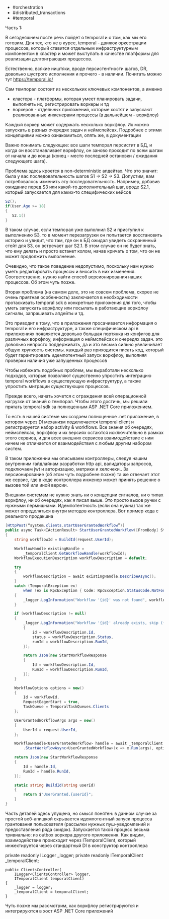 - #orchestration
- #distributed_transactions
- #temporal

Часть 1:

В сегодняшнем посте речь пойдет о temporal и о том, как мы его готовим. Для тех, кто не в курсе, temporal - движок оркестрации процессов, который ставится отдельным инфраструктурным компонентом в кластер и может выступать в качестве платформы для реализации долгоиграющих процессов. 

Естественно, всякие ништяки, вроде персистентности шагов, DR, довольно шустрого исполнения и прочего - в наличии. Почитать можно тут https://temporal.io/

Сам темпорал состоит из нескольких ключевых компонентов, а именно
- кластера - платформы, которая умеет планировать задачи, выполнять их, регистрировать воркеры и тд
- воркеров - отдельных приложений, которые хостят и запускают реализованные инженерами процессы (в дальнейшем - воркфлоу)

Каждый воркер может содержать несколько воркфлоу. Их можно запускать в разных очередях задач и неймспейсах. Подробнее с этими концепциями можно ознакомиться, опять же, в документации 

Важно понимать следующее: все шаги темпорал персистит в БД, и когда он восстанавливает воркфлоу, он заново проходит по всем шагам от начала и до конца (конец - место последней остановки / ожидания следующего шага).

Проблема здесь кроется в non-deterministic апдейтах. Что это значит: была у вас последовательность шагов S1 -> S2 -> S3. Допустим, вам потребовалось изменить эту последовательность. Например, добавив ожидание перед S3 или какой-то дополнительный шаг, вроде S2.1, который запускается для каких-то специфических кейсов


```cs
S2();
if(User.Age >= 18)
{
   S2.1()
}
```


В таком случае, если темпорал уже выполнил S2 и приступил к выполнению S3, то в момент перезагрузки он попытается восстановить историю и увидит, что там, где он в БД ожидал увидеть сохраненный стейт для S3, он встречает шаг S2.1. В этом случае он не будет знать, что ему делать и просто встанет колом, начав кричать о том, что он не может продолжить выполнение. 

Очевидно, что такое поведение недопустимо, поскольку нам нужно уметь редактировать процессы и вносить в них изменения. Соответственно, нужно найти способ версионирования наших процессов. Об этом чуть позже.

Вторая проблема (на самом деле, это не совсем проблема, скорее не очень приятная особенность) заключается в необходимости протаскивать temporal sdk в конкретные приложения для того, чтобы уметь запускать воркфлоу или посылать в работающие воркфлоу сигналы, запрашивать апдейты и тд. 

Это приводит к тому, что в приложения просачивается информация о temporal и его инфраструктуре, а также специфическом api 
в приложениях появляется довольно большая портянка из конфигов для различных воркфлоу, информация о неймспейсах и очередях задач. это довольно непросто поддерживать, да и это весьма сильно увеличивает общую хрупкость системы.  каждый раз приходится писать код, который будет гарантировать идемпотентный запуск воркфлоу, выполняя проверки наличия уже запущенных процессов

Чтобы избежать подобных проблем, мы выработали несколько подходов, которые позволяют существенно упростить интеграцию temporal workflows в существующую инфраструктуру, а также упростить миграции существующих процессов. 

Прежде всего, начать хочется с ограждения всей операционной нагрузки от знаний о темпорал. Чтобы этого достичь, мы решили прятать temporal sdk за полноценным ASP .NET Core приложением. 

То есть в нашей системе мы создаем полноценное .net приложение, в котором через DI механизм подключается temporal client и регистрируется набор activity & workflows. Все знания об очередях, неймспейсах, воркфлоу и их версиях остаются исключительно в рамках этого сервиса, и для всех внешних сервисов взаимодействие с ним ничем не отличается от взаимодействия с любым другим набором систем. 

В таком приложении мы описываем контроллеры, следуя нашим внутренним гайдлайнам разработки http api, валидаторы запросов, подключаем jwt и авторизацию, метрики и хелсчеки.. За версионирование (об этом чуть подробнее позже) та же отвечает этот же сервис, где в коде контроллера инженер может принять решение о вызове той или иной версии.

Внешним системам не нужно знать ни о концепции сигналов, ни о типах воркфлоу, ни об очередях, как я писал выше. Это просто вызов ручки с нужными пермишнами. Идемпотентность (если она нужна) так же может определяться внутри методов контроллера. Вот пример кода с реального продакшна


```cs
[HttpPost(“system.clients.startUserGrantedWorkflow”)]
public async Task<IActionResult> StartUserGrantedWorkflow([FromBody] StartUserGrantedWorkflowRequest request)
{
    string workflowId = BuildId(request.UserId);

    WorkflowHandle existingHandle =
        _temporalClient.GetWorkflowHandle(workflowId);
    WorkflowExecutionDescription workflowDescription = default;

    try
    {
        workflowDescription = await existingHandle.DescribeAsync();
    }
    catch (TemporalException ex)
        when (ex is RpcException { Code: RpcException.StatusCode.NotFound })
    {
        _logger.LogInformation("Workflow '{id}' was not found", workflowId);
    }

    if (workflowDescription != null)
    {
        _logger.LogInformation("Workflow '{id}' already exists, skip ({details})", workflowId, new
        {
            id = workflowDescription.Id,
            status = workflowDescription.Status,
            runId = workflowDescription.RunId,
        });

        return Json(new StartWorkflowResponse
        {
            Id = workflowDescription.Id,
            RunId = workflowDescription.RunId,
        });
    }

    WorkflowOptions options = new()
    {
        Id = workflowId,
        RequestEagerStart = true,
        TaskQueue = TemporalTaskQueues.Clients
    };

    UserGrantedWorkflowArgs args = new()
    {
        UserId = request.UserId,
    };

    WorkflowHandle<UserGrantedWorkflow> handle = await _temporalClient
        .StartWorkflowAsync<UserGrantedWorkflow>(x => x.Run(args), options);

    return Json(new StartWorkflowResponse
    {
        Id = handle.Id,
        RunId = handle.RunId,
    });

    static string BuildId(string userId)
    {
        return $"UserGranted.{userId}";
    }
}
```


Часть деталей здесь упущена, но смысл понятен: в данном случае за простой веб-апишкой скрывается идемпотентный запуск процесса грантования пользователя (рассылки нужных пуш-уведомлений и предоставления ряда скидок). Запускается такой процесс весьма тривиально: из outbox воркера другого приложения. Как видим, взаимодействие происходит через ITemporalClient, который инжектируется через стандартный DI в конструктор контроллера


private readonly ILogger _logger;
    private readonly ITemporalClient _temporalClient;

    public ClientsController(
        ILogger<ClientsController> logger,
        ITemporalClient temporalClient)
    {
        _logger = logger;
        _temporalClient = temporalClient;
    }


Чуть позже мы рассмотрим, как воркфлоу регистрируются и интегрируются в хост ASP .NET Core приложений

 